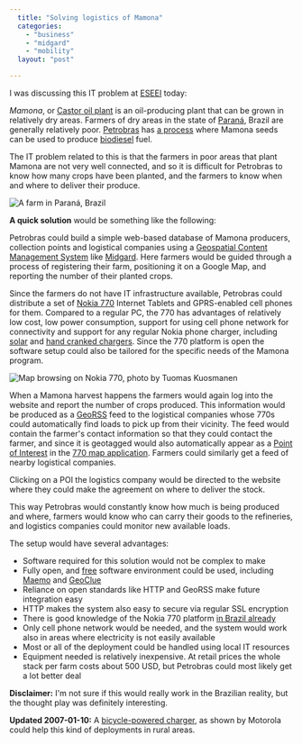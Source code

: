 ```yaml
---
  title: "Solving logistics of Mamona"
  categories: 
    - "business"
    - "midgard"
    - "mobility"
  layout: "post"

---
```

I was discussing this IT problem at [ESEEI][2] today:

_Mamona_, or [Castor oil plant][1] is an oil-producing plant that can be grown in relatively dry areas. Farmers of dry areas in the state of [Paraná][3], Brazil are generally relatively poor. [Petrobras][4] has [a process][6] where Mamona seeds can be used to produce [biodiesel][5] fuel.

The IT problem related to this is that the farmers in poor areas that plant Mamona are not very well connected, and so it is difficult for Petrobras to know how many crops have been planted, and the farmers to know when and where to deliver their produce.

![A farm in Paraná, Brazil](http://bergie.iki.fi/midcom-serveattachmentguid-5b8f258c78d611dba75a978d28b1a25aa25a/Farm_in_Parana.jpg)

__A quick solution__ would be something like the following:

Petrobras could build a simple web-based database of Mamona producers, collection points and logistical companies using a [Geospatial Content Management System][7] like [Midgard][8]. Here farmers would be guided through a process of registering their farm, positioning it on a Google Map, and reporting the number of their planted crops.

Since the farmers do not have IT infrastructure available, Petrobras could distribute a set of [Nokia 770][9] Internet Tablets and GPRS-enabled cell phones for them. Compared to a regular PC, the 770 has advantages of relatively low cost, low power consumption, support for using cell phone network for connectivity and support for any regular Nokia phone charger, including [solar][14] and [hand cranked chargers][10]. Since the 770 platform is open the software setup could also be tailored for the specific needs of the Mamona program.

![Map browsing on Nokia 770, photo by Tuomas Kuosmanen](http://bergie.iki.fi/midcom-serveattachmentguid-f44328e078d711dbb0edf3ff131343514351/nokia-770-maemo-mapper-small.jpg)

When a Mamona harvest happens the farmers would again log into the website and report the number of crops produced. This information would be produced as a [GeoRSS][11] feed to the logistical companies whose 770s could automatically find loads to pick up from their vicinity. The feed would contain the farmer's contact information so that they could contact the farmer, and since it is geotagged would also automatically appear as a [Point of Interest][12] in the [770 map application][13]. Farmers could similarly get a feed of nearby logistical companies.

Clicking on a POI the logistics company would be directed to the website where they could make the agreement on where to deliver the stock.

This way Petrobras would constantly know how much is being produced and where, farmers would know who can carry their goods to the refineries, and logistics companies could monitor new available loads.

The setup would have several advantages:

* Software required for this solution would not be complex to make
* Fully open, and [free][16] software environment could be used, including [Maemo][17] and [GeoClue][18]
* Reliance on open standards like HTTP and GeoRSS make future integration easy
* HTTP makes the system also easy to secure via regular SSL encryption
* There is good knowledge of the Nokia 770 platform [in Brazil already][15]
* Only cell phone network would be needed, and the system would work also in areas where electricity is not easily available
* Most or all of the deployment could be handled using local IT resources
* Equipment needed is relatively inexpensive. At retail prices the whole stack per farm costs about 500 USD, but Petrobras could most likely get a lot better deal

__Disclaimer:__ I'm not sure if this would really work in the Brazilian reality, but the thought play was definitely interesting.

__Updated 2007-01-10:__ A [bicycle-powered charger][19], as shown by Motorola could help this kind of deployments in rural areas.

[1]: http://en.wikipedia.org/wiki/Castor_oil_plant
[2]: http://www.eseei.edu.br/
[3]: http://en.wikipedia.org/wiki/Paran%C3%A1_%28state%29
[4]: http://en.wikipedia.org/wiki/Petrobras
[5]: http://en.wikipedia.org/wiki/Biodiesel
[6]: http://www.tierramerica.net/2003/0526/ianalisis.shtml
[7]: http://en.wikipedia.org/wiki/GeoCMS
[8]: http://www.midgard-project.org/
[9]: http://europe.nokia.com/770
[10]: http://www.amazon.com/Campo-Crank-Flashlight-Phone-Charger/dp/B000FRZ8XM
[11]: http://www.georss.org/
[12]: http://eko.one.pl/index.php?page=Nokia770_software#Screenshot
[13]: http://gnuite.com:8080/nokia770/maemo-mapper/
[14]: http://store.sundancesolar.com/mi3sochforce.html
[15]: http://www.indt.org.br/
[16]: http://www.fsfeurope.org/documents/freesoftware.en.html
[17]: http://www.maemo.org/
[18]: http://live.gnome.org/GeoClue
[19]: http://www.treehugger.com/files/2007/01/motorolas_bike.php